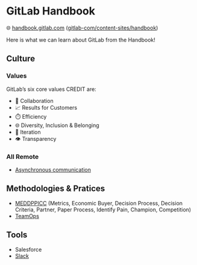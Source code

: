 # GitLab Handbook

🌐 [handbook.gitlab.com](https://handbook.gitlab.com/) ([gitlab-com/content-sites/handbook](https://gitlab.com/gitlab-com/content-sites/handbook))

Here is what we can learn about GitLab from the Handbook!

## Culture

### Values

GitLab’s six core values CREDIT are:

* 🤝 Collaboration
* 📈 Results for Customers
* ⏱️ Efficiency
* 🌐 Diversity, Inclusion & Belonging
* 👣 Iteration
* 👁️ Transparency

### All Remote

* [Asynchronous communication](https://handbook.gitlab.com/handbook/company/culture/all-remote/asynchronous/)

## Methodologies & Pratices

* [MEDDPPICC](https://handbook.gitlab.com/handbook/sales/meddppicc/) (Metrics, Economic Buyer, Decision Process, Decision Criteria, Partner, Paper Process, Identify Pain, Champion, Competition)
* [TeamOps](https://about.gitlab.com/teamops/)

## Tools

* Salesforce
* [Slack](https://gitlab.enterprise.slack.com/)
